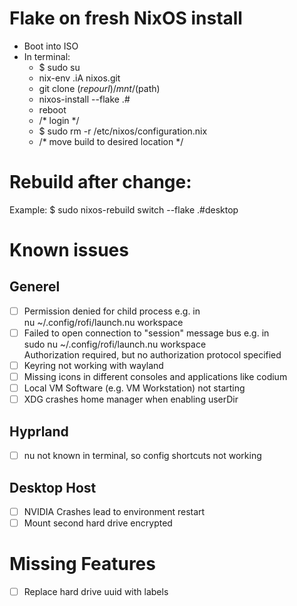 # Flake on fresh NixOS install
- Boot into ISO
- In terminal:
  - $ sudo su
  - nix-env .iA nixos.git
  - git clone $(repo url) /mnt/$(path)
  - nixos-install --flake .#<host>
  - reboot
  - /* login */
  - $ sudo rm -r /etc/nixos/configuration.nix
  - /* move build to desired location */


# Rebuild after change:
Example: $ sudo nixos-rebuild switch --flake .#desktop

# Known issues
## Generel
- [ ] Permission denied for child process e.g. in \
nu ~/.config/rofi/launch.nu workspace
- [ ] Failed to open connection to "session" message bus e.g. in \
sudo nu ~/.config/rofi/launch.nu workspace \
Authorization required, but no authorization protocol specified
- [ ] Keyring not working with wayland
- [ ] Missing icons in different consoles and applications like codium
- [ ] Local VM Software (e.g. VM Workstation) not starting
- [ ] XDG crashes home manager when enabling userDir

## Hyprland
- [ ] nu not known in terminal, so config shortcuts not working

## Desktop Host
- [ ] NVIDIA Crashes lead to environment restart
- [ ] Mount second hard drive encrypted

# Missing Features
- [ ] Replace hard drive uuid with labels
